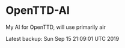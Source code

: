# OpenTTD-AI
My AI for OpenTTD, will use primarily air

Latest backup: Sun Sep 15 21:09:01 UTC 2019
